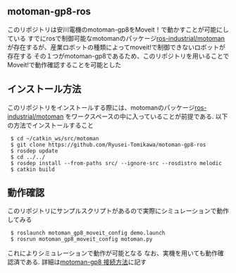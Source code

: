 ## motoman-gp8-ros
このリポジトリは安川電機のmotoman-gp8をMoveit！で動かすことが可能にしている
すでにrosで制御可能なmotomanのパッケージ[ros-industrial/motoman](https://github.com/ros-industrial/motoman)
が存在するが、産業ロボットの種類によってmoveit!で制御できないロボットが存在する
その１つがmotoman-gp8であるため、このリポジトリを用いることでMoveit!で動作確認することを可能とした

## インストール方法
このリポジトリをインストールする際には、motomanのパッケージ[ros-industrial/motoman](https://github.com/ros-industrial/motoman)
をワークスペースの中に入っていることが前提である.
以下の方法でインストールすること

 ```shell
  $ cd ~/catkin_ws/src/motoman
  $ git clone https://github.com/Ryusei-Tomikawa/motoman-gp8-ros
  $ rosdep update
  $ cd ../../
  $ rosdep install --from-paths src/ --ignore-src --rosdistro melodic
  $ catkin build
 ```

## 動作確認
 このリポジトリにサンプルスクリプトがあるので実際にシミュレーションで動作してみる
 
 ```shell
  $ roslaunch motoman_gp8_moveit_config demo.launch
  $ rosrun motoman_gp8_moveit_config motoman.py
 ```
これによりシミュレーションで動作が可能となる
なお、実機を用いても動作確認済である. 詳細は[motoman-gp8 接続方法](http://www1.meijo-u.ac.jp/~kohara/cms/technicalreport/ros_motoman_gp8_setup)に記す
